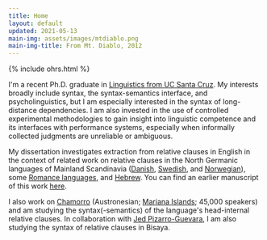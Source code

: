 ```yaml
---
title: Home
layout: default
updated: 2021-05-13
main-img: assets/images/mtdiablo.png
main-img-title: From Mt. Diablo, 2012
---
```


{% include ohrs.html %}

I'm a recent Ph.D. graduate in [Linguistics from UC Santa Cruz](http://ling.ucsc.edu). My interests broadly include syntax, the syntax-semantics interface, and psycholinguistics, but I am especially interested in the syntax of long-distance dependencies. I am also invested in the use of controlled experimental methodologies to gain insight into linguistic competence and its interfaces with performance systems, especially when informally collected judgments are unreliable or ambiguous.

My dissertation investigates extraction from relative clauses in English in the context of related work on relative clauses in the North Germanic languages of Mainland Scandinavia ([Danish](http://perso.ens-lyon.fr/jacques.jayez/Cours/Implicite/Dominance_and_PP_Erteschikshir1979.pdf), [Swedish](http://hdl.handle.net/2077/51985), and [Norwegian](https://doi.org/10.1353/lan.2019.0051)), some [Romance languages](http://157.138.8.12/jspui/bitstream/11707/136/1/Koster.Fest.pdf), and [Hebrew](https://doi.org/10.1162/ling_a_00275). You can find an earlier manuscript of this work [here](assets/documents/jwv_rc_subext_eng.pdf).

I also work on [Chamorro](http://en.wikipedia.org/wiki/Chamorro_language) (Austronesian; [Mariana Islands](https://www.google.com/maps/@14.4580764,145.4153867,8z); 45,000 speakers) and am studying the syntax(-semantics) of the language's head-internal relative clauses. In collaboration with [Jed Pizarro-Guevara](https://people.ucsc.edu/~jpguevar), I am also studying the syntax of relative clauses in Bisaya.
